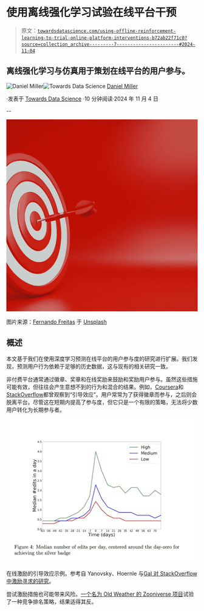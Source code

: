# 使用离线强化学习试验在线平台干预

> 原文：[`towardsdatascience.com/using-offline-reinforcement-learning-to-trial-online-platform-interventions-b72ab22f71c0?source=collection_archive---------7-----------------------#2024-11-04`](https://towardsdatascience.com/using-offline-reinforcement-learning-to-trial-online-platform-interventions-b72ab22f71c0?source=collection_archive---------7-----------------------#2024-11-04)

## 离线强化学习与仿真用于策划在线平台的用户参与。

[](https://medium.com/@danielmillerAI?source=post_page---byline--b72ab22f71c0--------------------------------)![Daniel Miller](https://medium.com/@danielmillerAI?source=post_page---byline--b72ab22f71c0--------------------------------)[](https://towardsdatascience.com/?source=post_page---byline--b72ab22f71c0--------------------------------)![Towards Data Science](https://towardsdatascience.com/?source=post_page---byline--b72ab22f71c0--------------------------------) [Daniel Miller](https://medium.com/@danielmillerAI?source=post_page---byline--b72ab22f71c0--------------------------------)

·发表于 [Towards Data Science](https://towardsdatascience.com/?source=post_page---byline--b72ab22f71c0--------------------------------) ·10 分钟阅读·2024 年 11 月 4 日

--

![](img/2755bdde309595ca69cc598166538741.png)

图片来源：[Fernando Freitas](https://unsplash.com/@_fernandofs_?utm_content=creditCopyText&utm_medium=referral&utm_source=unsplash) 于 [Unsplash](https://unsplash.com/photos/a-red-and-white-logo-AcUdFVUGJYM?utm_content=creditCopyText&utm_medium=referral&utm_source=unsplash)

## **概述**

本文基于我们在使用深度学习预测在线平台的用户参与度的研究进行扩展。我们发现，预测用户行为依赖于足够的历史数据，这与现有的相关研究一致。

非付费平台通常通过徽章、奖章和在线奖励来鼓励和奖励用户参与。虽然这些措施可能有效，但往往会产生意想不到的行为和混合的结果。例如，[Coursera](https://arxiv.org/pdf/1403.3100)和[StackOverflow](https://www.researchgate.net/publication/343689654_One_Size_Does_Not_Fit_All_A_Study_of_Badge_Behavior_in_Stack_Overflow)都曾观察到“引导效应”。用户常常为了获得徽章而参与，之后则会脱离平台。尽管这在短期内提高了参与度，但它只是一个有限的策略，无法将少数用户转化为长期参与者。

![](img/63cba0616324eb6a35c6a7fd898a36d4.png)

在线激励的引导效应示例。参考自 Yanovsky、Hoernle 与[Gal 对 StackOverflow 中激励寻求的研究](https://arxiv.org/pdf/2008.06125)。

尝试激励措施也可能带来风险。[一个名为 Old Weather 的 Zooniverse 项目](https://discovery.ucl.ac.uk/id/eprint/1412171/1/p79-eveleigh.pdf)试验了一种竞争排名策略，结果适得其反。
